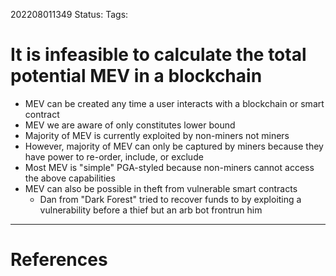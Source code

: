 202208011349
Status: 
Tags:

# It is infeasible to calculate the total potential MEV in a blockchain

- MEV can be created any time a user interacts with a blockchain or smart contract
- MEV we are aware of only constitutes lower bound
- Majority of MEV is currently exploited by non-miners not miners
- However, majority of MEV can only be captured by miners because they have power to re-order, include, or exclude
- Most MEV is "simple" PGA-styled because non-miners cannot access the above capabilities
- MEV can also be possible in theft from vulnerable smart contracts
	- Dan from "Dark Forest" tried to recover funds to by exploiting a vulnerability before a thief but an arb bot frontrun him







---
# References


